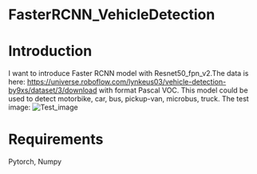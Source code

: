 # FasterRCNN_VehicleDetection
# Introduction
I want to introduce Faster RCNN model with Resnet50_fpn_v2.The data is here: https://universe.roboflow.com/lynkeus03/vehicle-detection-by9xs/dataset/3/download with format Pascal VOC.
This model could be used to detect motorbike, car, bus, pickup-van, microbus, truck.
The test image:
![Test_image](https://github.com/DangTheVinh09112004/FasterRCNN_VehicleDetection/assets/152133055/059e1b04-f3f7-4dba-8ec6-f4d14a31ba43)
# Requirements
Pytorch, Numpy
